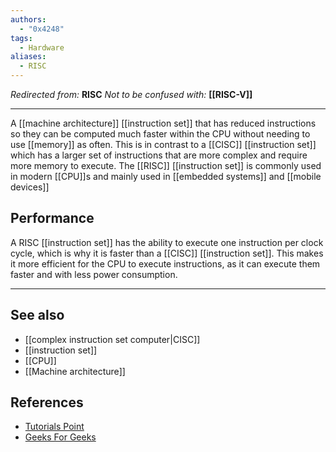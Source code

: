 ```yaml
---
authors: 
  - "0x4248"
tags:
  - Hardware
aliases:
  - RISC
---
```

*Redirected from:* **RISC**
*Not to be confused with:* **[[RISC-V]]**
<hr>

A [[machine architecture]] [[instruction set]] that has reduced instructions so they can be computed much faster within the CPU without needing to use [[memory]] as often. This is in contrast to a [[CISC]] [[instruction set]] which has a larger set of instructions that are more complex and require more memory to execute. The [[RISC]] [[instruction set]] is commonly used in modern [[CPU]]s and mainly used in [[embedded systems]] and [[mobile devices]]
## Performance
A RISC [[instruction set]] has the ability to execute one instruction per clock cycle, which is why it is faster than a [[CISC]] [[instruction set]]. This makes it more efficient for the CPU to execute instructions, as it can execute them faster and with less power consumption.

---
## See also
- [[complex instruction set computer|CISC]]
- [[instruction set]]
- [[CPU]]
- [[Machine architecture]]
## References
- [Tutorials Point](https://www.britannica.com/technology/computer-memory)
- [Geeks For Geeks](https://www.geeksforgeeks.org/computer-organization-risc-and-cisc/)
